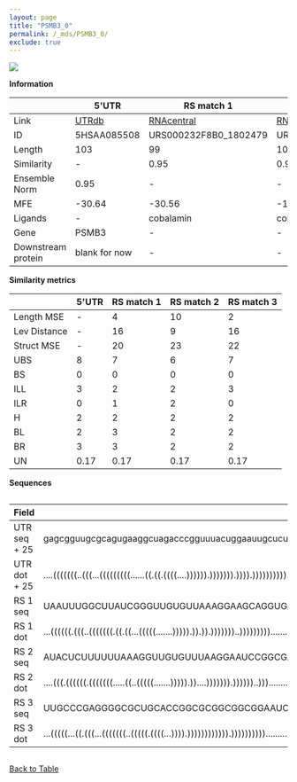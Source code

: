 ```yaml
---
layout: page
title: "PSMB3_0"
permalink: /_mds/PSMB3_0/
exclude: true
---
```




![](../../alns_9.28.22/aln_5HSAA085508_0.984.png?raw=true)


**Information**

| | 5'UTR       | RS match 1   | RS match 2  | RS match 3 |
| ---- | ----------- | ----------- | ----------- | ----------- |
| Link | <a href="http://utrdb.ba.itb.cnr.it/getutr/5HSAA085508/1" target="_blank" rel="noopener noreferrer">UTRdb</a>   | <a href="https://rnacentral.org/rna/URS000232F8B0/1802479" target="_blank" rel="noopener noreferrer">RNAcentral</a>     |<a href="https://rnacentral.org/rna/URS000232A3BC/1618578" target="_blank" rel="noopener noreferrer">RNAcentral</a>  | <a href="https://rnacentral.org/rna/URS0000C74866/1437824" target="_blank" rel="noopener noreferrer">RNAcentral</a>   |
| ID | 5HSAA085508     | URS000232F8B0_1802479     | URS000232A3BC_1618578     | URS0000C74866_1437824     |
| Length | 103     |  99    | 100   |  99    |
| Similarity | - | 0.95 | 0.96 | 0.95 |
| Ensemble Norm | 0.95 | - | - | - |
| MFE | -30.64 | -30.56 | -19.62 | -48.41 |
| Ligands | - | cobalamin | cobalamin | homocysteine |
| Gene | PSMB3 | - | - | - |
| Downstream protein | blank for now    |    -    | -  | - |


**Similarity metrics**

| | 5'UTR       | RS match 1   | RS match 2  | RS match 3 |
| ---- | ----------- | ----------- | ----------- | ----------- |
| Length MSE | - | 4 | 10 | 2 |
| Lev Distance | - | 16 | 9 | 16 |
| Struct MSE | - | 20 | 23 | 22 |
| UBS| 8 | 7 | 6 | 7 |
| BS | 0 | 0 | 0 | 0 |
| ILL | 3 | 2 | 2 | 3 |
| ILR | 0 | 1 | 2 | 0 |
| H | 2 | 2 | 2 | 2 |
| BL | 2 | 3 | 2 | 2 |
| BR | 3 | 3 | 2 | 2 |
| UN | 0.17 | 0.17 | 0.17 | 0.17 |

**Sequences**


<div style="overflow-x:auto;">

<table>
<colgroup>
<col width="30%" />
<col width="70%" />
</colgroup>
<thead>
<tr class="header">
<th>Field</th>
<th>Description</th>
</tr>
</thead>
<tbody>
<tr>
<td markdown="span">UTR seq + 25 </td>
<td markdown="span"> gagcgguugcgcagugaaggcuagacccgguuuacuggaauugcucuggcgaucgagggguccuaguacaccgcaaucATGTCTATTATGTCCTATAACGGAG </td>
</tr>
<tr>
<td markdown="span">UTR dot + 25  </td>
<td markdown="span"> ....(((((((..(((...(((((((((......((.((.((((....)))))).))))))).)))).))))))))))............(((......))).
</td>
</tr>


<tr>
<td markdown="span">RS 1 seq </td>
<td markdown="span"> UAAUUUGGCUUAUCGGGUUGUGUUAAAGGAAGCAGGUGAAACUCCUGCGCUGUGCCGCAACUGUAUAGCCAGAAAACUAGCAACCCGGGGCUUUCCGAG
</td>
</tr>


<tr>
<td markdown="span">RS 1 dot </td>
<td markdown="span"> ...((((((.(((..(((((((.((.((...(((((.......))))).)).)).)))))))..)))))))))............((((....))))..
</td>
</tr>


<tr>
<td markdown="span">RS 2 seq </td>
<td markdown="span"> AUACUCUUUUUUAAAGGUUGUGUUUAAGGAAUCCGGCGAAUUUCCGGAGCUGUGCCGCAACUGUUAAAGCCAGAAAACUAACAACUUCGUAUCCCGAGCA
</td>
</tr>


<tr>
<td markdown="span">RS 2 dot </td>
<td markdown="span"> ....(((.((((((.(((((((.....((..(((((.......))))).))....))))))).))))))..)))...........((((.....))))..
</td>
</tr>


<tr>
<td markdown="span">RS 3 seq </td>
<td markdown="span"> UUGCCCGAGGGGCGCUGCACCGGCGCGGCGGCGGAAUCCGAUGGAUCCCGCCCGCGCCGCCAGGCUCGGGAUUCCUUCUUCAAACGGCGCCCAUCGCCG
</td>
</tr>


<tr>
<td markdown="span">RS 3 dot </td>
<td markdown="span"> ...(((((...((.(((...(((((((..(((((.((((...)))).)))))))))))).))))))))))..............(((((.....)))))
</td>
</tr>

</tbody>
</table>


</div>


[Back to Table](../../display)
